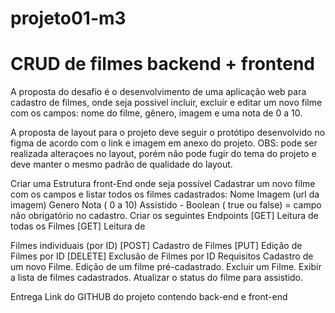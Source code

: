 # projeto01-m3
# CRUD de filmes backend + frontend

A proposta do desafio é o desenvolvimento de uma aplicação web para cadastro de filmes, onde seja possível incluir, excluir e editar um novo filme com os campos: nome do filme, gênero, imagem e uma nota de 0 a 10.


A proposta de layout para o projeto deve seguir o protótipo desenvolvido no figma de acordo com o link e imagem em anexo do projeto.
OBS: pode ser realizada alteraçoes no layout, porém não pode fugir do tema do projeto e deve manter  o mesmo padrão de qualidade do layout.


Criar uma Estrutura front-End onde seja possível Cadastrar um novo filme com os campos e listar todos os filmes cadastrados:
Nome
Imagem (url da imagem)
Genero
Nota ( 0 a 10)
Assistido - Boolean ( true ou false) = campo não obrigatório no cadastro.
Criar os seguintes Endpoints
[GET] Leitura de todas os Filmes
[GET] Leitura de 

Filmes individuais (por ID)
[POST] Cadastro de Filmes
[PUT] Edição de Filmes por ID
[DELETE] Exclusão de Filmes por ID
Requisitos 
Cadastro de um novo Filme.
Edição de um filme pré-cadastrado.
Excluir um Filme.
Exibir a lista de filmes cadastrados.
Atualizar o status do  filme para assistido.

Entrega
Link do GITHUB do projeto contendo back-end e front-end
